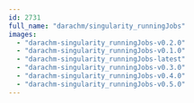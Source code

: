 ```yaml
---
id: 2731
full_name: "darachm/singularity_runningJobs"
images: 
  - "darachm-singularity_runningJobs-v0.2.0"
  - "darachm-singularity_runningJobs-v0.1.0"
  - "darachm-singularity_runningJobs-latest"
  - "darachm-singularity_runningJobs-v0.3.0"
  - "darachm-singularity_runningJobs-v0.4.0"
  - "darachm-singularity_runningJobs-v0.5.0"
---
```


